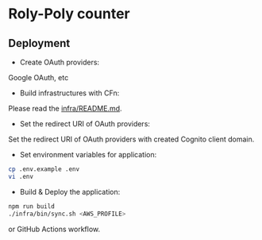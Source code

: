 # Roly-Poly counter

## Deployment

- Create OAuth providers:

Google OAuth, etc

- Build infrastructures with CFn:

Please read the [infra/README.md](infra/README.md).

- Set the redirect URI of OAuth providers:

Set the redirect URI of OAuth providers with created Cognito client domain.

- Set environment variables for application:

```bash
cp .env.example .env
vi .env
```

- Build & Deploy the application:

```bash
npm run build
./infra/bin/sync.sh <AWS_PROFILE>
```

or GitHub Actions workflow.
